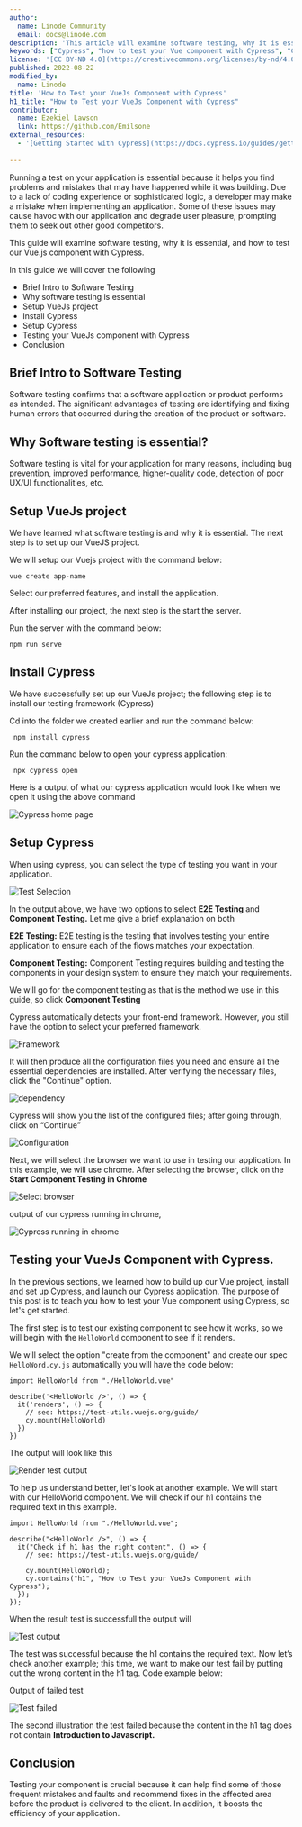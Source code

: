 ```yaml
---
author:
  name: Linode Community
  email: docs@linode.com
description: 'This article will examine software testing, why it is essential, and how to test our Vue.js application with Cypress.'
keywords: ["Cypress", "how to test your Vue component with Cypress", "Component", "VueJs"]
license: '[CC BY-ND 4.0](https://creativecommons.org/licenses/by-nd/4.0)'
published: 2022-08-22
modified_by:
  name: Linode
title: 'How to Test your VueJs Component with Cypress'
h1_title: "How to Test your VueJs Component with Cypress"
contributor:
  name: Ezekiel Lawson
  link: https://github.com/Emilsone
external_resources:
  - '[Getting Started with Cypress](https://docs.cypress.io/guides/getting-started/installing-cypress)'
 
---
```


Running a test on your application is essential because it helps you find problems and mistakes that may have happened while it was building. Due to a lack of coding experience or sophisticated logic, a developer may make a mistake when implementing an application. Some of these issues may cause havoc with our application and degrade user pleasure, prompting them to seek out other good competitors.

This guide will examine software testing, why it is essential, and how to test our Vue.js component with Cypress.

In this guide we will cover the following

* Brief Intro to Software Testing
* Why software testing is essential
* Setup VueJs project
* Install Cypress
* Setup Cypress
* Testing your VueJs component with Cypress 
* Conclusion

## Brief Intro to Software Testing
Software testing confirms that a software application or product performs as intended. The significant advantages of testing are identifying and fixing human errors that occurred during the creation of the product or software.


## Why Software testing is essential?

Software testing is vital for your application for many reasons, including bug prevention, improved performance, higher-quality code, detection of poor UX/UI functionalities, etc.

## Setup VueJs project

We have learned what software testing is and why it is essential. The next step is to set up our VueJS project.

We will setup our Vuejs project with the command below:

    vue create app-name  

Select our preferred features, and install the application.    

After installing our project, the next step is the start the server.

Run the server with the command below:

    npm run serve


## Install Cypress

We have successfully set up our VueJs project;  the following step is to install our testing framework (Cypress)

Cd into the folder we created earlier and run the command below:

     npm install cypress

Run the command below to open your cypress application:

     npx cypress open

Here is a output of what our cypress application would look like when we open it using the above command

![Cypress home page](cypress-page.png)

## Setup Cypress 

When using cypress, you can select the type of testing you want in your application.

![Test Selection](test-selection.png)

In the output above, we have two options to select **E2E Testing** and **Component Testing.** Let me give a brief explanation on both

**E2E Testing:** E2E testing is the testing that involves testing your entire application to ensure each of the flows matches your expectation.

**Component Testing:** Component Testing requires building and testing the components in your design system to ensure they match your requirements. 

We will go for the component testing as that is the method we use in this guide, so click **Component Testing**

Cypress automatically detects your front-end framework. However, you still have the option to select your preferred framework.

![Framework ](framework.png )

It will then produce all the configuration files you need and ensure all the essential dependencies are installed. After verifying the necessary files, click the "Continue" option.

![dependency ](dependency.png)

Cypress will show you the list of the configured files; after going through, click on “Continue”

![Configuration ](configure-file.png)

Next, we will select the browser we want to use in testing our application. In this example, we will use chrome. After selecting the browser, click on the **Start Component Testing in Chrome**

![Select browser ](select-browser.png)

output of our cypress running in chrome,

![Cypress running in chrome](cypress-browser.png)

## Testing your VueJs Component with Cypress.

In the previous sections, we learned how to build up our Vue project, install and set up Cypress, and launch our Cypress application. The purpose of this post is to teach you how to test your Vue component using Cypress, so let's get started.

The first step is to test our existing component to see how it works, so we will begin with the  `HelloWorld` component to see if it renders. 

We will select the option "create from the component" and create our spec `HelloWord.cy.js` automatically you will have the code below:

```
import HelloWorld from "./HelloWorld.vue"

describe('<HelloWorld />', () => {
  it('renders', () => {
    // see: https://test-utils.vuejs.org/guide/
    cy.mount(HelloWorld)
  })
})
```

The output will look like this

![Render test output](vue-test.png)

To help us understand better, let's look at another example. We will start with our HelloWorld component. We will check if our h1 contains the required text in this example.

```
import HelloWorld from "./HelloWorld.vue";

describe("<HelloWorld />", () => {
  it("Check if h1 has the right content", () => {
    // see: https://test-utils.vuejs.org/guide/

    cy.mount(HelloWorld);
    cy.contains("h1", "How to Test your VueJs Component with Cypress");
  });
});
```

When the result test is successfull the output will

![Test output](test-output.png)

The test was successful because the h1 contains the required text. Now let’s check another example; this time, we want to make our test fail by putting out the wrong content in the h1 tag. Code example below:


Output of failed test

![Test failed ](test-failed.png)

The second illustration the test failed because the content in the h1 tag does not contain **Introduction to Javascript.** 

## Conclusion

Testing your component is crucial because it can help find some of those frequent mistakes and faults and recommend fixes in the affected area before the product is delivered to the client. In addition, it boosts the efficiency of your application.




